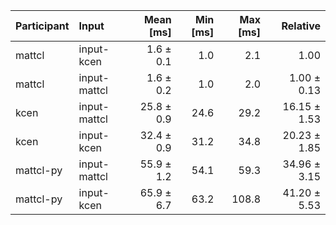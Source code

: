 | Participant | Input | Mean [ms] | Min [ms] | Max [ms] | Relative |
|:---|:---|---:|---:|---:|---:|
| mattcl | input-kcen | 1.6 ± 0.1 | 1.0 | 2.1 | 1.00 |
| mattcl | input-mattcl | 1.6 ± 0.2 | 1.0 | 2.0 | 1.00 ± 0.13 |
| kcen | input-mattcl | 25.8 ± 0.9 | 24.6 | 29.2 | 16.15 ± 1.53 |
| kcen | input-kcen | 32.4 ± 0.9 | 31.2 | 34.8 | 20.23 ± 1.85 |
| mattcl-py | input-mattcl | 55.9 ± 1.2 | 54.1 | 59.3 | 34.96 ± 3.15 |
| mattcl-py | input-kcen | 65.9 ± 6.7 | 63.2 | 108.8 | 41.20 ± 5.53 |
